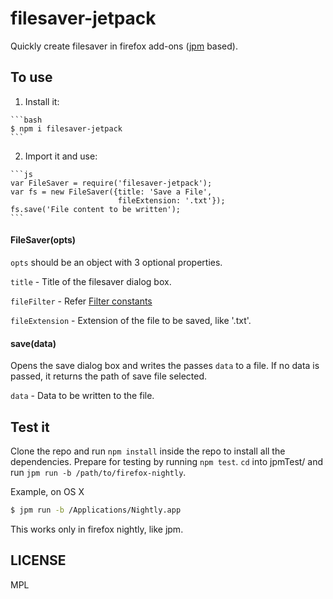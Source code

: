 filesaver-jetpack
=================

Quickly create filesaver in firefox add-ons ([jpm](https://github.com/mozilla/jpm) based).

## To use

  1. Install it:

    ```bash
    $ npm i filesaver-jetpack
    ```

  2. Import it and use:

    ```js
    var FileSaver = require('filesaver-jetpack');
    var fs = new FileSaver({title: 'Save a File',
                            fileExtension: '.txt'});
    fs.save('File content to be written');
    ```

#### FileSaver(opts)

`opts` should be an object with 3 optional properties.

`title` - Title of the filesaver dialog box.

`fileFilter` - Refer [Filter constants](https://developer.mozilla.org/en-US/docs/Mozilla/Tech/XPCOM/Reference/Interface/nsIFilePicker#Constants)

`fileExtension` - Extension of the file to be saved, like '.txt'.


#### save(data)

Opens the save dialog box and writes the passes `data` to a file. If no data is passed, it returns the path of save file selected.

`data` - Data to be written to the file.


## Test it

Clone the repo and run `npm install` inside the repo to install all the dependencies. Prepare for testing by running `npm test`. `cd` into jpmTest/ and run `jpm run -b /path/to/firefox-nightly`.

Example, on OS X

```bash
$ jpm run -b /Applications/Nightly.app
```
This works only in firefox nightly, like jpm.

## LICENSE

MPL
